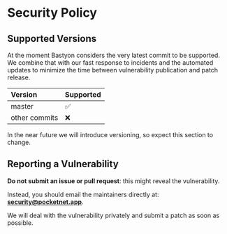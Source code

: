 # Security Policy

## Supported Versions

At the moment Bastyon considers the very latest commit to be supported.
We combine that with our fast response to incidents and the automated updates
to minimize the time between vulnerability publication and patch release.

| Version        | Supported          |
|:-------------- |:------------------ |
| master         | :white_check_mark: |
| other commits  | :x:                |

In the near future we will introduce versioning, so expect this section to change.

## Reporting a Vulnerability

**Do not submit an issue or pull request**: this might reveal the vulnerability.

Instead, you should email the maintainers directly at: [**security@pocketnet.app**](mailto:security@pocketnet.app).

We will deal with the vulnerability privately and submit a patch as soon as possible.
